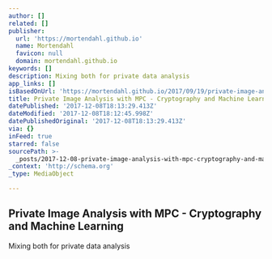 ```yaml
---
author: []
related: []
publisher:
  url: 'https://mortendahl.github.io'
  name: Mortendahl
  favicon: null
  domain: mortendahl.github.io
keywords: []
description: Mixing both for private data analysis
app_links: []
isBasedOnUrl: 'https://mortendahl.github.io/2017/09/19/private-image-analysis-with-mpc/'
title: Private Image Analysis with MPC - Cryptography and Machine Learning
datePublished: '2017-12-08T18:13:29.413Z'
dateModified: '2017-12-08T18:12:45.998Z'
datePublishedOriginal: '2017-12-08T18:13:29.413Z'
via: {}
inFeed: true
starred: false
sourcePath: >-
  _posts/2017-12-08-private-image-analysis-with-mpc-cryptography-and-machine-l.md
_context: 'http://schema.org'
_type: MediaObject

---
```

<article style=""><h1>Private Image Analysis with MPC - Cryptography and Machine Learning</h1><p>Mixing both for private data analysis</p></article>